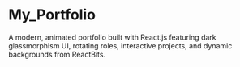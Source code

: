 # My_Portfolio
A modern, animated portfolio built with React.js featuring dark glassmorphism UI, rotating roles, interactive projects, and dynamic backgrounds from ReactBits.
